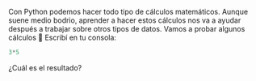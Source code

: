 Con Python podemos hacer todo tipo de cálculos matemáticos. Aunque suene medio bodrio, aprender a hacer estos cálculos nos va a ayudar después a trabajar sobre otros tipos de datos. Vamos a probar algunos cálculos :clap: 
Escribí en tu consola:

```python
3*5
```

¿Cuál es el resultado?